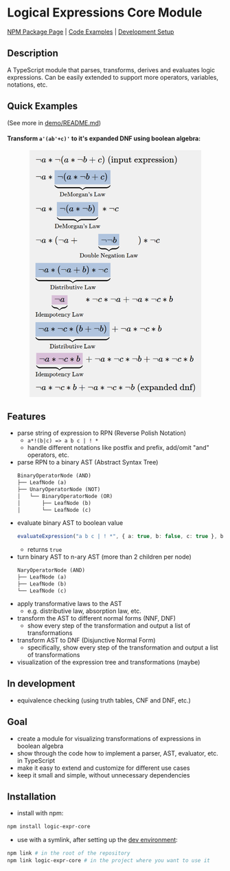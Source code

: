 # Logical Expressions Core Module

[NPM Package Page](https://www.npmjs.com/package/logic-expr-core) | [Code Examples](docs/examples.md) | [Development Setup](docs/dev-setup.md)

## Description

A TypeScript module that parses, transforms, derives and evaluates logic expressions. Can be easily extended to support more operators, variables, notations, etc.

## Quick Examples

(See more in [demo/README.md](demo/README.md))

#### Transform `a'(ab'+c)'` to it's expanded DNF using boolean algebra:
<div align="center">
    <img src="./docs/example_transform.png" width="400" />
</div>

## Features

- parse string of expression to RPN (Reverse Polish Notation)
    - `a*!(b|c) => a b c | ! *`
    - handle different notations like postfix and prefix, add/omit "and" operators, etc.
- parse RPN to a binary AST (Abstract Syntax Tree)
    ```
    BinaryOperatorNode (AND)
    ├── LeafNode (a)
    ├── UnaryOperatorNode (NOT)
    │   └── BinaryOperatorNode (OR)
    │       ├── LeafNode (b)
    │       └── LeafNode (c)
    ```
- evaluate binary AST to boolean value
    ```typescript
    evaluateExpression("a b c | ! *", { a: true, b: false, c: true }, booleanContext);
    ```
    - returns `true`
- turn binary AST to n-ary AST (more than 2 children per node)
    ```
    NaryOperatorNode (AND)
    ├── LeafNode (a)
    ├── LeafNode (b)
    └── LeafNode (c)
    ```
- apply transformative laws to the AST
    - e.g. distributive law, absorption law, etc.
- transform the AST to different normal forms (NNF, DNF)
    - show every step of the transformation and output a list of transformations
- transform AST to DNF (Disjunctive Normal Form)
    - specifically, show every step of the transformation and output a list of transformations
- visualization of the expression tree and transformations (maybe)

## In development
- equivalence checking (using truth tables, CNF and DNF, etc.)


## Goal
- create a module for visualizing transformations of expressions in boolean algebra
- show through the code how to implement a parser, AST, evaluator, etc. in TypeScript
- make it easy to extend and customize for different use cases
- keep it small and simple, without unnecessary dependencies

## Installation

- install with npm:
```bash
npm install logic-expr-core
```

- use with a symlink, after setting up the [dev environment](/docs/dev-setup.md):
```bash
npm link # in the root of the repository
npm link logic-expr-core # in the project where you want to use it 
```